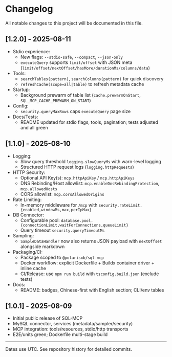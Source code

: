 # Changelog

All notable changes to this project will be documented in this file.

## [1.2.0] - 2025-08-11
- Stdio experience:
  - New flags: `--stdio-safe`, `--compact`, `--json-only`
  - `executeQuery` supports `limit/offset` with JSON meta (`limit/offset/nextOffset/hasMore/durationMs/columns/data`)
- Tools:
  - `searchTables(pattern)`, `searchColumns(pattern)` for quick discovery
  - `refreshCache(scope=all|table)` to refresh metadata cache
- Startup:
  - Background prewarm of table list (`cache.prewarmOnStart`, `SQL_MCP_CACHE_PREWARM_ON_START`)
- Config:
  - `security.queryMaxRows` caps `executeQuery` page size
- Docs/Tests:
  - README updated for stdio flags, tools, pagination; tests adjusted and all green

## [1.1.0] - 2025-08-10
- Logging:
  - Slow query threshold `logging.slowQueryMs` with warn-level logging
  - Structured HTTP request logs (`logging.httpRequests`)
- HTTP Security:
  - Optional API Key(s): `mcp.httpApiKey` / `mcp.httpApiKeys`
  - DNS Rebinding/Host allowlist: `mcp.enableDnsRebindingProtection`, `mcp.allowedHosts`
  - CORS allowlist: `mcp.corsAllowedOrigins`
- Rate Limiting:
  - In-memory middleware for `/mcp` with `security.rateLimit.{enabled,windowMs,max,perIpMax}`
- DB Connector:
  - Configurable pool: `database.pool.{connectionLimit,waitForConnections,queueLimit}`
  - Query timeout `security.queryTimeoutMs`
- Sampling:
  - `SampleDataHandler` now also returns JSON payload with `nextOffset` alongside markdown
- Packaging/CI:
  - Package scoped to `@polarisxb/sql-mcp`
  - Docker workflow: explicit Dockerfile + Buildx container driver + inline cache
  - CI/Release: use `npm run build` with `tsconfig.build.json` (exclude tests)
- Docs:
  - README: badges, Chinese-first with English section; CLI/env tables

## [1.0.1] - 2025-08-09
- Initial public release of SQL-MCP
- MySQL connector, services (metadata/sampler/security)
- MCP integration: tools/resources, stdio/http transports
- E2E/units green; Dockerfile multi-stage build

---

Dates use UTC. See repository history for detailed commits. 